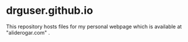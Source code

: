 # drguser.github.io
This repository hosts files for my personal webpage which is available at "aliderogar.com" . 
